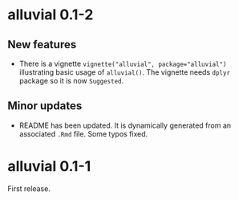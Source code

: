# alluvial 0.1-2

## New features

- There is a vignette `vignette("alluvial", package="alluvial")` illustrating basic usage of `alluvial()`. The vignette needs `dplyr` package so it is now `Suggested`.

## Minor updates

- README has been updated. It is dynamically generated from an associated `.Rmd` file. Some typos fixed.


# alluvial 0.1-1

First release.